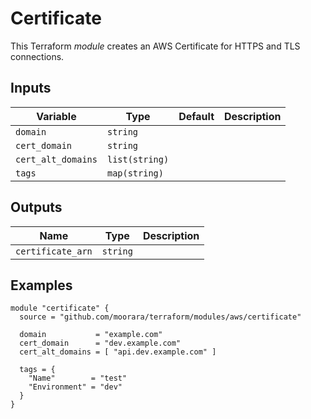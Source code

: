 # Certificate

This Terraform _module_ creates an AWS Certificate for HTTPS and TLS connections.

## Inputs

| Variable           | Type           | Default | Description |
|--------------------|----------------|---------|-------------|
| `domain`           | `string`       |         |             |
| `cert_domain`      | `string`       |         |             |
| `cert_alt_domains` | `list(string)` |         |             |
| `tags`             | `map(string)`  |         |             |

## Outputs

| Name              | Type     | Description |
|-------------------|----------|-------------|
| `certificate_arn` | `string` |             |

## Examples

```hcl
module "certificate" {
  source = "github.com/moorara/terraform/modules/aws/certificate"

  domain           = "example.com"
  cert_domain      = "dev.example.com"
  cert_alt_domains = [ "api.dev.example.com" ]

  tags = {
    "Name"        = "test"
    "Environment" = "dev"
  }
}
```
